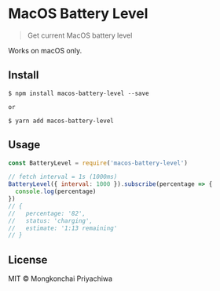 # MacOS Battery Level

> Get current MacOS battery level

Works on macOS only.

## Install
```
$ npm install macos-battery-level --save

or

$ yarn add macos-battery-level
```

## Usage
```js
const BatteryLevel = require('macos-battery-level')

// fetch interval = 1s (1000ms)
BatteryLevel({ interval: 1000 }).subscribe(percentage => {
  console.log(percentage)
})
// { 
//   percentage: '82',
//   status: 'charging',
//   estimate: '1:13 remaining' 
// }
```

## License
MIT © Mongkonchai Priyachiwa

